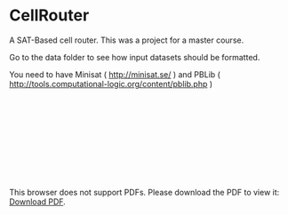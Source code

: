 # CellRouter
A SAT-Based cell router. This was a project for a master course.

Go to the data folder to see how input datasets should be formatted.

You need to have Minisat ( http://minisat.se/ ) and PBLib ( http://tools.computational-logic.org/content/pblib.php )


<object data="https://github.com/srgrr/CellRouter/blob/master/AVLSI_pres.pdf" type="application/pdf" width="700px" height="700px">
    <embed src="https://github.com/srgrr/CellRouter/blob/master/AVLSI_pres.pdf">
        <p>This browser does not support PDFs. Please download the PDF to view it: <a href="https://github.com/srgrr/CellRouter/blob/master/AVLSI_pres.pdf">Download PDF</a>.</p>
    </embed>
</object>
